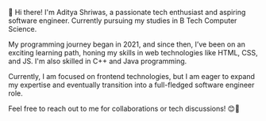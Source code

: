 👋 Hi there! I'm Aditya Shriwas, a passionate tech enthusiast and aspiring software engineer. Currently pursuing my studies in B Tech Computer Science. 

My programming journey began in 2021, and since then, I’ve been on an exciting learning path, honing my skills in web technologies like HTML, CSS, and JS. I'm also skilled in C++ and Java programming.

Currently, I am focused on frontend technologies, but I am eager to expand my expertise and eventually transition into a full-fledged software engineer role.

Feel free to reach out to me for collaborations or tech discussions! 😊🚀
